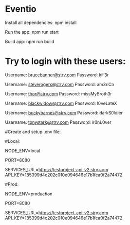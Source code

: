 # Eventio
Install all dependencies:
npm install

Run the app:
npm run start

Build app: 
npm run build

# Try to login with these users:

Username: brucebanner@strv.com      Password: kill3r

Username: steverogers@strv.com      Password: am3riCa

Username: thor@strv.com             Password: missMyBroth3r

Username: blackwidow@strv.com       Password: l0veLateX
       
Username: buckybarnes@strv.com      Password: darkS0ldier           
        
Username: tonystark@strv.com        Password: ir0nL0ver    
         

#Create and setup .env file:

#Local: 

NODE_ENV=local

PORT=8080

SERVICES_URL=https://testproject-api-v2.strv.com
API_KEY=185399d4c202c010e094646e17b1fca0f2a74472

#Prod:

NODE_ENV=production

PORT=8080

SERVICES_URL=https://testproject-api-v2.strv.com
API_KEY=185399d4c202c010e094646e17b1fca0f2a74472
